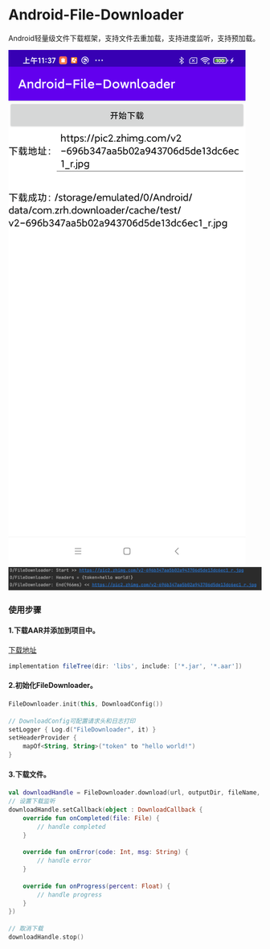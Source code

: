 # Android-File-Downloader

Android轻量级文件下载框架，支持文件去重加载，支持进度监听，支持预加载。

![下载截图](assets/capture.png)
![日志](assets/log.png)

### 使用步骤

#### 1.下载AAR并添加到项目中。

[下载地址](https://github.com/zrheasy/Android-File-Downloader/releases/download/v1.0.0/file-downloader-v1.0.aar)

```groovy
implementation fileTree(dir: 'libs', include: ['*.jar', '*.aar'])
```

#### 2.初始化FileDownloader。

```kotlin
FileDownloader.init(this, DownloadConfig())

// DownloadConfig可配置请求头和日志打印
setLogger { Log.d("FileDownloader", it) }
setHeaderProvider {
    mapOf<String, String>("token" to "hello world!")
}
```

#### 3.下载文件。

```kotlin
val downloadHandle = FileDownloader.download(url, outputDir, fileName, false)
// 设置下载监听
downloadHandle.setCallback(object : DownloadCallback {
    override fun onCompleted(file: File) {
        // handle completed
    }

    override fun onError(code: Int, msg: String) {
        // handle error
    }

    override fun onProgress(percent: Float) {
        // handle progress
    }
})

// 取消下载
downloadHandle.stop()
```